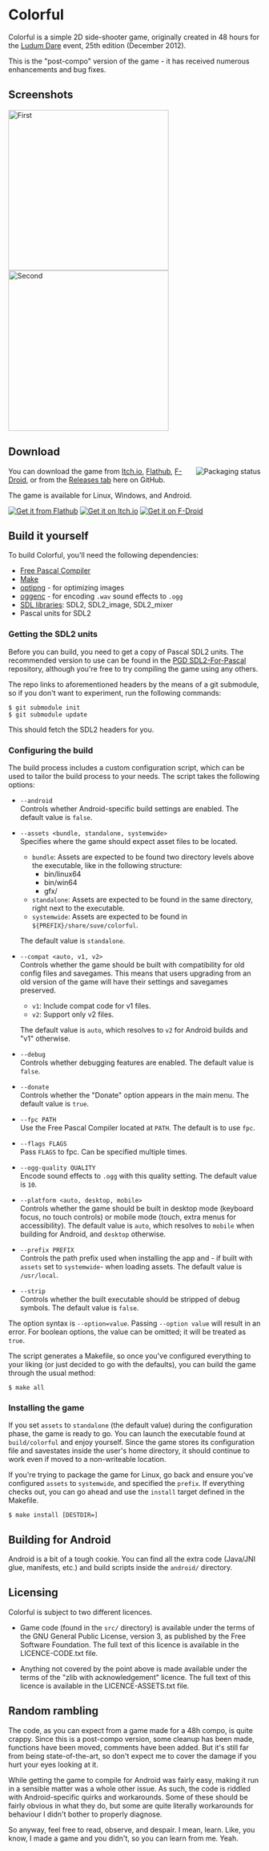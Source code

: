 # Colorful

Colorful is a simple 2D side-shooter game, originally created in 48 hours
for the [Ludum Dare](https://ldjam.com) event, 25th edition (December 2012).

This is the "post-compo" version of the game - it has received numerous
enhancements and bug fixes.


## Screenshots

<img src="https://github.com/suve/LD25/raw/trunk/.github/screenshot0.png" height="320" width="320" alt="First">    <img src="https://github.com/suve/LD25/raw/trunk/.github/screenshot1.png" height="320" width="320" alt="Second">


## Download

<a href="https://repology.org/project/colorful/versions">
	<img src="https://repology.org/badge/vertical-allrepos/colorful.svg?exclude_unsupported=1" alt="Packaging status" align="right">
</a>

You can download the game from
[Itch.io](https://suve.itch.io/colorful),
[Flathub](https://flathub.org/apps/pl.suve.colorful),
[F-Droid](https://f-droid.org/en/packages/pl.suve.colorful.android/),
or from the [Releases tab](https://github.com/suve/LD25/releases/latest) here on GitHub.

The game is available for Linux, Windows, and Android.

<a href="https://flathub.org/apps/pl.suve.colorful"><img src="https://github.com/suve/LD25/raw/trunk/.github/flathub.png" alt="Get it from Flathub"></a>
<a href="https://suve.itch.io/colorful"><img src="https://github.com/suve/LD25/raw/trunk/.github/itch.png" alt="Get it on Itch.io"></a>
<a href="https://f-droid.org/packages/pl.suve.colorful.android/"><img src="https://github.com/suve/LD25/raw/trunk/.github/fdroid.png" alt="Get it on F-Droid"></a>

## Build it yourself

To build Colorful, you'll need the following dependencies:

- [Free Pascal Compiler](https://freepascal.org)
- [Make](https://www.gnu.org/software/make/)
- [optipng](https://optipng.sourceforge.net/) - for optimizing images
- [oggenc](https://github.com/xiph/vorbis-tools) - for encoding `.wav` sound effects to `.ogg`
- [SDL libraries](https://libsdl.org): SDL2, SDL2\_image, SDL2\_mixer
- Pascal units for SDL2


### Getting the SDL2 units

Before you can build, you need to get a copy of Pascal SDL2 units.
The recommended version to use can be found in the
[PGD SDL2-For-Pascal](https://github.com/PascalGameDevelopment/SDL2-for-Pascal)
repository, although you're free to try compiling the game using any others.

The repo links to aforementioned headers by the means of a git submodule,
so if you don't want to experiment, run the following commands:

    $ git submodule init
    $ git submodule update

This should fetch the SDL2 headers for you.


### Configuring the build

The build process includes a custom configuration script,
which can be used to tailor the build process to your needs.
The script takes the following options:

- `--android`    
  Controls whether Android-specific build settings are enabled.
  The default value is `false`.

- `--assets <bundle, standalone, systemwide>`    
  Specifies where the game should expect asset files to be located.
  * `bundle`: Assets are expected to be found two directory levels
    above the executable, like in the following structure:
    - bin/linux64
    - bin/win64
    - gfx/
  * `standalone`: Assets are expected to be found in the same directory,
    right next to the executable.
  * `systemwide`: Assets are expected to be found
    in `${PREFIX}/share/suve/colorful`.

  The default value is `standalone`.

- `--compat <auto, v1, v2>`    
  Controls whether the game should be built with compatibility for old config
  files and savegames. This means that users upgrading from an old version
  of the game will have their settings and savegames preserved.
  * `v1`: Include compat code for v1 files.
  * `v2`: Support only v2 files.

  The default value is `auto`, which resolves to `v2` for Android builds
  and "v1" otherwise.

- `--debug`    
  Controls whether debugging features are enabled.
  The default value is `false`.

- `--donate`    
  Controls whether the "Donate" option appears in the main menu.
  The default value is `true`.

- `--fpc PATH`    
  Use the Free Pascal Compiler located at `PATH`.
  The default is to use `fpc`.

- `--flags FLAGS`    
  Pass `FLAGS` to fpc. Can be specified multiple times.

- `--ogg-quality QUALITY`    
  Encode sound effects to `.ogg` with this quality setting.
  The default value is `10`.

- `--platform <auto, desktop, mobile>`    
  Controls whether the game should be built in desktop mode (keyboard focus,
  no touch controls) or mobile mode (touch, extra menus for accessibility).
  The default value is `auto`, which resolves to `mobile` when building
  for Android, and `desktop` otherwise.

- `--prefix PREFIX`    
  Controls the path prefix used when installing the app and - if built with
  `assets` set to `systemwide`- when loading assets.
  The default value is `/usr/local`.

- `--strip`    
  Controls whether the built executable should be stripped of debug symbols.
  The default value is `false`.

The option syntax is `--option=value`.
Passing `--option value` will result in an error.
For boolean options, the value can be omitted; it will be treated as `true`.

The script generates a Makefile, so once you've configured everything
to your liking (or just decided to go with the defaults), you can build
the game through the usual method:

    $ make all


### Installing the game

If you set `assets` to `standalone` (the default value) during the
configuration phase, the game is ready to go. You can launch the executable
found at `build/colorful` and enjoy yourself. Since the game stores
its configuration file and savestates inside the user's home directory,
it should continue to work even if moved to a non-writeable location.

If you're trying to package the game for Linux, go back and ensure you've
configured `assets` to `systemwide`, and specified the `prefix`.
If everything checks out, you can go ahead and use the `install` target
defined in the Makefile.

    $ make install [DESTDIR=]


## Building for Android

Android is a bit of a tough cookie.
You can find all the extra code (Java/JNI glue, manifests, etc.)
and build scripts inside the `android/` directory.


## Licensing

Colorful is subject to two different licences.

- Game code (found in the `src/` directory) is available under the terms of the
GNU General Public License, version 3, as published by the Free Software Foundation.
The full text of this licence is available in the LICENCE-CODE.txt file.

- Anything not covered by the point above is made available under the terms
of the "zlib with acknowledgement" licence. The full text of this licence
is available in the LICENCE-ASSETS.txt file.


## Random rambling

The code, as you can expect from a game made for a 48h compo, is quite crappy.
Since this is a post-compo version, some cleanup has been made,
functions have been moved, comments have been added.
But it's still far from being state-of-the-art, so don't
expect me to cover the damage if you hurt your eyes looking at it.

While getting the game to compile for Android was fairly easy, making it run
in a sensible matter was a whole other issue. As such, the code is riddled
with Android-specific quirks and workarounds. Some of these should be fairly
obvious in what they do, but some are quite literally workarounds for
behaviour I didn't bother to properly diagnose.

So anyway, feel free to read, observe, and despair. I mean, learn.
Like, you know, I made a game and you didn't, so you can learn from me.
Yeah.
